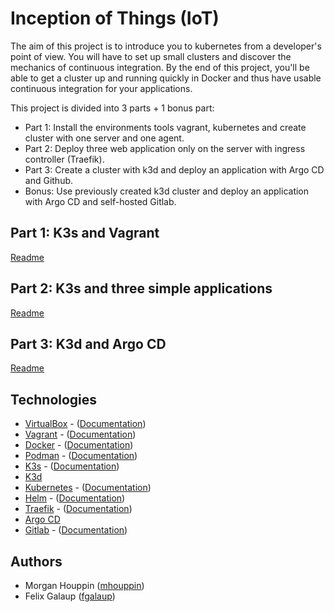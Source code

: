 # Inception of Things (IoT)

The aim of this project is to introduce you to kubernetes from a developer's point of view. You will have to set up small clusters and discover the mechanics of continuous integration. By the end of this project, you'll be able to get a cluster up and running quickly in Docker and thus have usable continuous integration for your applications.

This project is divided into 3 parts + 1 bonus part:
 - Part 1: Install the environments tools vagrant, kubernetes and create cluster with one server and one agent.
 - Part 2: Deploy three web application only on the server with ingress controller (Traefik).
 - Part 3: Create a cluster with k3d and deploy an application with Argo CD and Github.
 - Bonus: Use previously created k3d cluster and deploy an application with Argo CD and self-hosted Gitlab.

## Part 1: K3s and Vagrant
[Readme](p1/Readme.md)
## Part 2: K3s and three simple applications
[Readme](p2/Readme.md)
## Part 3: K3d and Argo CD
[Readme](p3/Readme.md)

## Technologies
 - [VirtualBox](https://www.virtualbox.org/) - ([Documentation](https://www.virtualbox.org/wiki/Documentation))
 - [Vagrant](https://www.vagrantup.com/) - ([Documentation](https://www.vagrantup.com/docs))
 - [Docker](https://www.docker.com/) - ([Documentation](https://docs.docker.com/))
 - [Podman](https://podman.io/) - ([Documentation](https://docs.podman.io/))
 - [K3s](https://k3s.io/) - ([Documentation](https://rancher.com/docs/k3s/latest/en/))
 - [K3d](https://k3d.io/)
 - [Kubernetes](https://kubernetes.io/) - ([Documentation](https://kubernetes.io/docs/home/))
 - [Helm](https://helm.sh/) - ([Documentation](https://helm.sh/docs/))
 - [Traefik](https://doc.traefik.io/traefik/) - ([Documentation](https://doc.traefik.io/traefik/))
 - [Argo CD](https://argo-cd.readthedocs.io/en/stable/)
 - [Gitlab](https://about.gitlab.com/) - ([Documentation](https://docs.gitlab.com/))


## Authors
 - Morgan Houppin ([mhouppin](https://github.com/mhouppin))
 - Felix Galaup ([fgalaup](https://github.com/SystrN7))